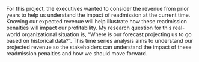 For this project, the executives wanted to consider the revenue from prior years to help us understand the impact of readmission at the current time. Knowing our expected revenue will help illustrate how these readmission penalties will impact our profitability. My research question for this real-world organizational situation is, “Where is our forecast projecting us to go based on historical data?”. This time series analysis aims to understand our projected revenue so the stakeholders can understand the impact of these readmission penalties and how we should move forward. 
